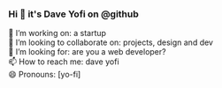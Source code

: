 ### Hi 👋 it's Dave Yofi on @github
  
🔭 I’m working on: a startup  
👯 I’m looking to collaborate on: projects, design and dev  
🤔 I’m looking for: are you a web developer?  
📫 How to reach me: dave yofi  
😄 Pronouns: [yo-fi]
